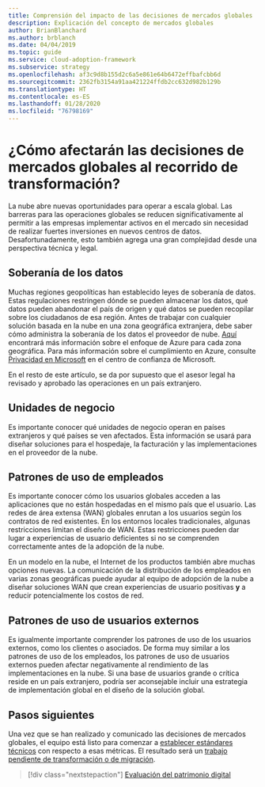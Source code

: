 ```yaml
---
title: Comprensión del impacto de las decisiones de mercados globales
description: Explicación del concepto de mercados globales
author: BrianBlanchard
ms.author: brblanch
ms.date: 04/04/2019
ms.topic: guide
ms.service: cloud-adoption-framework
ms.subservice: strategy
ms.openlocfilehash: af3c9d8b155d2c6a5e861e64b6472effbafcbb6d
ms.sourcegitcommit: 2362fb3154a91aa421224ffdb2cc632d982b129b
ms.translationtype: HT
ms.contentlocale: es-ES
ms.lasthandoff: 01/28/2020
ms.locfileid: "76798169"
---
```

<!-- markdownlint-disable MD026 -->

# <a name="how-will-global-market-decisions-affect-the-transformation-journey"></a>¿Cómo afectarán las decisiones de mercados globales al recorrido de transformación?

La nube abre nuevas oportunidades para operar a escala global. Las barreras para las operaciones globales se reducen significativamente al permitir a las empresas implementar activos en el mercado sin necesidad de realizar fuertes inversiones en nuevos centros de datos. Desafortunadamente, esto también agrega una gran complejidad desde una perspectiva técnica y legal.

## <a name="data-sovereignty"></a>Soberanía de los datos

Muchas regiones geopolíticas han establecido leyes de soberanía de datos. Estas regulaciones restringen dónde se pueden almacenar los datos, qué datos pueden abandonar el país de origen y qué datos se pueden recopilar sobre los ciudadanos de esa región. Antes de trabajar con cualquier solución basada en la nube en una zona geográfica extranjera, debe saber cómo administra la soberanía de los datos el proveedor de nube. [Aquí](https://azure.microsoft.com/global-infrastructure/geographies) encontrará más información sobre el enfoque de Azure para cada zona geográfica. Para más información sobre el cumplimiento en Azure, consulte [Privacidad en Microsoft](https://www.microsoft.com/trustcenter/privacy) en el centro de confianza de Microsoft.

En el resto de este artículo, se da por supuesto que el asesor legal ha revisado y aprobado las operaciones en un país extranjero.

## <a name="business-units"></a>Unidades de negocio

Es importante conocer qué unidades de negocio operan en países extranjeros y qué países se ven afectados. Esta información se usará para diseñar soluciones para el hospedaje, la facturación y las implementaciones en el proveedor de la nube.

## <a name="employee-usage-patterns"></a>Patrones de uso de empleados

Es importante conocer cómo los usuarios globales acceden a las aplicaciones que no están hospedadas en el mismo país que el usuario. Las redes de área extensa (WAN) globales enrutan a los usuarios según los contratos de red existentes. En los entornos locales tradicionales, algunas restricciones limitan el diseño de WAN. Estas restricciones pueden dar lugar a experiencias de usuario deficientes si no se comprenden correctamente antes de la adopción de la nube.

En un modelo en la nube, el Internet de los productos también abre muchas opciones nuevas. La comunicación de la distribución de los empleados en varias zonas geográficas puede ayudar al equipo de adopción de la nube a diseñar soluciones WAN que crean experiencias de usuario positivas **y** a reducir potencialmente los costos de red.

## <a name="external-user-usage-patterns"></a>Patrones de uso de usuarios externos

Es igualmente importante comprender los patrones de uso de los usuarios externos, como los clientes o asociados. De forma muy similar a los patrones de uso de los empleados, los patrones de uso de usuarios externos pueden afectar negativamente al rendimiento de las implementaciones en la nube. Si una base de usuarios grande o crítica reside en un país extranjero, podría ser aconsejable incluir una estrategia de implementación global en el diseño de la solución global.

## <a name="next-steps"></a>Pasos siguientes

Una vez que se han realizado y comunicado las decisiones de mercados globales, el equipo está listo para comenzar a [establecer estándares técnicos](../digital-estate/index.md) con respecto a esas métricas.
El resultado será un [trabajo pendiente de transformación o de migración](..//migrate/migration-considerations/prerequisites/technical-complexity.md).

> [!div class="nextstepaction"]
> [Evaluación del patrimonio digital](../digital-estate/index.md)
